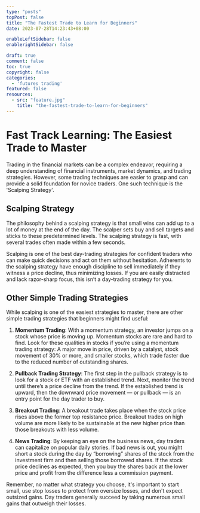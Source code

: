 ```yaml
---
type: "posts"
topPost: false
title: "The Fastest Trade to Learn for Beginners"
date: 2023-07-28T14:23:43+08:00

enableLeftSidebar: false
enablerightSidebar: false

draft: true
comment: false
toc: true
copyright: false
categories: 
  - 'futures trading'
featured: false
resources: 
  - src: "feature.jpg"
    title: "the-fastest-trade-to-learn-for-beginners"
---
```


# Fast Track Learning: The Easiest Trade to Master

Trading in the financial markets can be a complex endeavor, requiring a deep understanding of financial instruments, market dynamics, and trading strategies. However, some trading techniques are easier to grasp and can provide a solid foundation for novice traders. One such technique is the 'Scalping Strategy'.

## Scalping Strategy

The philosophy behind a scalping strategy is that small wins can add up to a lot of money at the end of the day. The scalper sets buy and sell targets and sticks to these predetermined levels. The scalping strategy is fast, with several trades often made within a few seconds.

Scalping is one of the best day-trading strategies for confident traders who can make quick decisions and act on them without hesitation. Adherents to the scalping strategy have enough discipline to sell immediately if they witness a price decline, thus minimizing losses. If you are easily distracted and lack razor-sharp focus, this isn’t a day-trading strategy for you.

## Other Simple Trading Strategies

While scalping is one of the easiest strategies to master, there are other simple trading strategies that beginners might find useful:

1. **Momentum Trading**: With a momentum strategy, an investor jumps on a stock whose price is moving up. Momentum stocks are rare and hard to find. Look for these qualities in stocks if you’re using a momentum trading strategy: A major move in price, driven by a catalyst, stock movement of 30% or more, and smaller stocks, which trade faster due to the reduced number of outstanding shares.

2. **Pullback Trading Strategy**: The first step in the pullback strategy is to look for a stock or ETF with an established trend. Next, monitor the trend until there’s a price decline from the trend. If the established trend is upward, then the downward price movement — or pullback — is an entry point for the day trader to buy.

3. **Breakout Trading**: A breakout trade takes place when the stock price rises above the former top resistance price. Breakout trades on high volume are more likely to be sustainable at the new higher price than those breakouts with less volume.

4. **News Trading**: By keeping an eye on the business news, day traders can capitalize on popular daily stories. If bad news is out, you might short a stock during the day by “borrowing” shares of the stock from the investment firm and then selling those borrowed shares. If the stock price declines as expected, then you buy the shares back at the lower price and profit from the difference less a commission payment.

Remember, no matter what strategy you choose, it's important to start small, use stop losses to protect from oversize losses, and don't expect outsized gains. Day traders generally succeed by taking numerous small gains that outweigh their losses.
